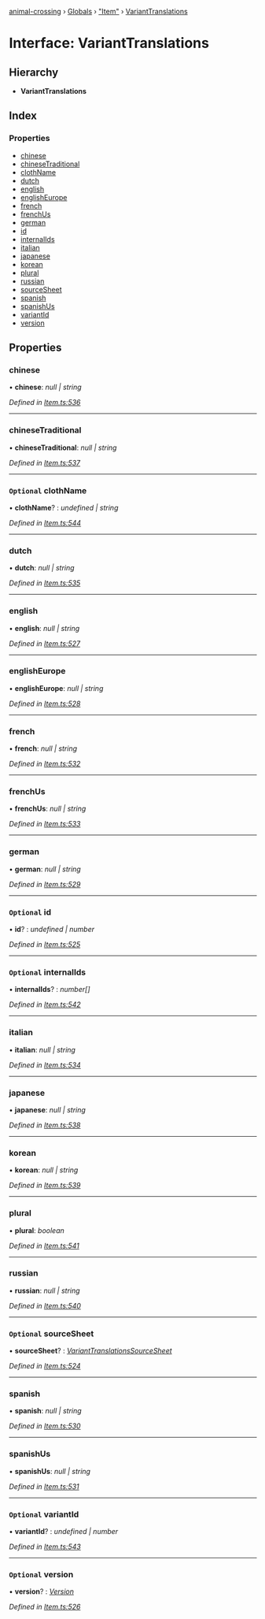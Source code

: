 [animal-crossing](../README.md) › [Globals](../globals.md) › ["Item"](../modules/_item_.md) › [VariantTranslations](_item_.varianttranslations.md)

# Interface: VariantTranslations

## Hierarchy

* **VariantTranslations**

## Index

### Properties

* [chinese](_item_.varianttranslations.md#chinese)
* [chineseTraditional](_item_.varianttranslations.md#chinesetraditional)
* [clothName](_item_.varianttranslations.md#optional-clothname)
* [dutch](_item_.varianttranslations.md#dutch)
* [english](_item_.varianttranslations.md#english)
* [englishEurope](_item_.varianttranslations.md#englisheurope)
* [french](_item_.varianttranslations.md#french)
* [frenchUs](_item_.varianttranslations.md#frenchus)
* [german](_item_.varianttranslations.md#german)
* [id](_item_.varianttranslations.md#optional-id)
* [internalIds](_item_.varianttranslations.md#optional-internalids)
* [italian](_item_.varianttranslations.md#italian)
* [japanese](_item_.varianttranslations.md#japanese)
* [korean](_item_.varianttranslations.md#korean)
* [plural](_item_.varianttranslations.md#plural)
* [russian](_item_.varianttranslations.md#russian)
* [sourceSheet](_item_.varianttranslations.md#optional-sourcesheet)
* [spanish](_item_.varianttranslations.md#spanish)
* [spanishUs](_item_.varianttranslations.md#spanishus)
* [variantId](_item_.varianttranslations.md#optional-variantid)
* [version](_item_.varianttranslations.md#optional-version)

## Properties

###  chinese

• **chinese**: *null | string*

*Defined in [Item.ts:536](https://github.com/Norviah/animal-crossing/blob/fbef868/module/types/Item.ts#L536)*

___

###  chineseTraditional

• **chineseTraditional**: *null | string*

*Defined in [Item.ts:537](https://github.com/Norviah/animal-crossing/blob/fbef868/module/types/Item.ts#L537)*

___

### `Optional` clothName

• **clothName**? : *undefined | string*

*Defined in [Item.ts:544](https://github.com/Norviah/animal-crossing/blob/fbef868/module/types/Item.ts#L544)*

___

###  dutch

• **dutch**: *null | string*

*Defined in [Item.ts:535](https://github.com/Norviah/animal-crossing/blob/fbef868/module/types/Item.ts#L535)*

___

###  english

• **english**: *null | string*

*Defined in [Item.ts:527](https://github.com/Norviah/animal-crossing/blob/fbef868/module/types/Item.ts#L527)*

___

###  englishEurope

• **englishEurope**: *null | string*

*Defined in [Item.ts:528](https://github.com/Norviah/animal-crossing/blob/fbef868/module/types/Item.ts#L528)*

___

###  french

• **french**: *null | string*

*Defined in [Item.ts:532](https://github.com/Norviah/animal-crossing/blob/fbef868/module/types/Item.ts#L532)*

___

###  frenchUs

• **frenchUs**: *null | string*

*Defined in [Item.ts:533](https://github.com/Norviah/animal-crossing/blob/fbef868/module/types/Item.ts#L533)*

___

###  german

• **german**: *null | string*

*Defined in [Item.ts:529](https://github.com/Norviah/animal-crossing/blob/fbef868/module/types/Item.ts#L529)*

___

### `Optional` id

• **id**? : *undefined | number*

*Defined in [Item.ts:525](https://github.com/Norviah/animal-crossing/blob/fbef868/module/types/Item.ts#L525)*

___

### `Optional` internalIds

• **internalIds**? : *number[]*

*Defined in [Item.ts:542](https://github.com/Norviah/animal-crossing/blob/fbef868/module/types/Item.ts#L542)*

___

###  italian

• **italian**: *null | string*

*Defined in [Item.ts:534](https://github.com/Norviah/animal-crossing/blob/fbef868/module/types/Item.ts#L534)*

___

###  japanese

• **japanese**: *null | string*

*Defined in [Item.ts:538](https://github.com/Norviah/animal-crossing/blob/fbef868/module/types/Item.ts#L538)*

___

###  korean

• **korean**: *null | string*

*Defined in [Item.ts:539](https://github.com/Norviah/animal-crossing/blob/fbef868/module/types/Item.ts#L539)*

___

###  plural

• **plural**: *boolean*

*Defined in [Item.ts:541](https://github.com/Norviah/animal-crossing/blob/fbef868/module/types/Item.ts#L541)*

___

###  russian

• **russian**: *null | string*

*Defined in [Item.ts:540](https://github.com/Norviah/animal-crossing/blob/fbef868/module/types/Item.ts#L540)*

___

### `Optional` sourceSheet

• **sourceSheet**? : *[VariantTranslationsSourceSheet](../enums/_item_.varianttranslationssourcesheet.md)*

*Defined in [Item.ts:524](https://github.com/Norviah/animal-crossing/blob/fbef868/module/types/Item.ts#L524)*

___

###  spanish

• **spanish**: *null | string*

*Defined in [Item.ts:530](https://github.com/Norviah/animal-crossing/blob/fbef868/module/types/Item.ts#L530)*

___

###  spanishUs

• **spanishUs**: *null | string*

*Defined in [Item.ts:531](https://github.com/Norviah/animal-crossing/blob/fbef868/module/types/Item.ts#L531)*

___

### `Optional` variantId

• **variantId**? : *undefined | number*

*Defined in [Item.ts:543](https://github.com/Norviah/animal-crossing/blob/fbef868/module/types/Item.ts#L543)*

___

### `Optional` version

• **version**? : *[Version](../enums/_item_.version.md)*

*Defined in [Item.ts:526](https://github.com/Norviah/animal-crossing/blob/fbef868/module/types/Item.ts#L526)*
